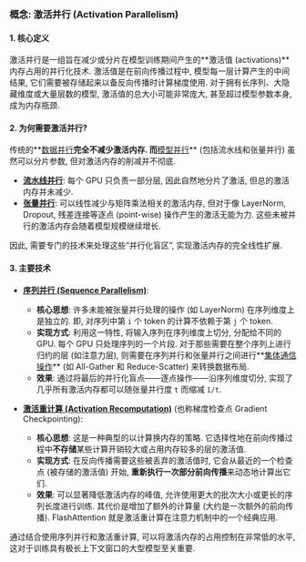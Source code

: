 ### 概念: 激活并行 (Activation Parallelism)

#### 1. 核心定义

激活并行是一组旨在减少或分片在模型训练期间产生的**激活值 (activations)**内存占用的并行化技术. 激活值是在前向传播过程中, 模型每一层计算产生的中间结果, 它们需要被存储起来以备反向传播时计算梯度使用. 对于拥有长序列、大隐藏维度或大量层数的模型, 激活值的总大小可能非常庞大, 甚至超过模型参数本身, 成为内存瓶颈.

#### 2. 为何需要激活并行?

传统的**[数据并行](./Lecture7-Data-Parallelism.md)**完全不减少激活内存. 而**[模型并行](./Lecture7-Model-Parallelism.md)** (包括流水线和张量并行) 虽然可以分片参数, 但对激活内存的削减并不彻底.
- **[流水线并行](./Lecture7-Pipeline-Parallelism.md)**: 每个 GPU 只负责一部分层, 因此自然地分片了激活, 但总的激活内存并未减少.
- **[张量并行](./Lecture7-Tensor-Parallelism.md)**: 可以线性减少与矩阵乘法相关的激活内存, 但对于像 LayerNorm, Dropout, 残差连接等逐点 (point-wise) 操作产生的激活无能为力. 这些未被并行的激活内存会随着模型规模继续增长.

因此, 需要专门的技术来处理这些“并行化盲区”, 实现激活内存的完全线性扩展.

#### 3. 主要技术

- **[序列并行 (Sequence Parallelism)](./Lecture7-Sequence-Parallelism.md)**:
    - **核心思想**: 许多未能被张量并行处理的操作 (如 LayerNorm) 在序列维度上是独立的. 即, 对序列中第 `i` 个 token 的计算不依赖于第 `j` 个 token.
    - **实现方式**: 利用这一特性, 将输入序列在序列维度上切分, 分配给不同的 GPU. 每个 GPU 只处理序列的一个片段. 对于那些需要在整个序列上进行归约的层 (如注意力层), 则需要在序列并行和张量并行之间进行**[集体通信操作](./Lecture7-Collective-Communication.md)** (如 All-Gather 和 Reduce-Scatter) 来转换数据布局.
    - **效果**: 通过将最后的并行化盲点——逐点操作——沿序列维度切分, 实现了几乎所有激活内存都可以随张量并行度 `t` 而缩减 `1/t`.

- **[激活重计算 (Activation Recomputation)](./Lecture7-Activation-Recomputation.md)** (也称梯度检查点 Gradient Checkpointing):
    - **核心思想**: 这是一种典型的以计算换内存的策略. 它选择性地在前向传播过程中**不存储**某些计算开销较大或占用内存较多的层的激活值.
    - **实现方式**: 在反向传播需要这些被丢弃的激活值时, 它会从最近的一个检查点 (被存储的激活值) 开始, **重新执行一次部分前向传播**来动态地计算出它们.
    - **效果**: 可以显著降低激活内存的峰值, 允许使用更大的批次大小或更长的序列长度进行训练. 其代价是增加了额外的计算量 (大约是一次额外的前向传播). FlashAttention 就是激活重计算在注意力机制中的一个经典应用.

通过结合使用序列并行和激活重计算, 可以将激活内存的占用控制在非常低的水平, 这对于训练具有极长上下文窗口的大型模型至关重要.